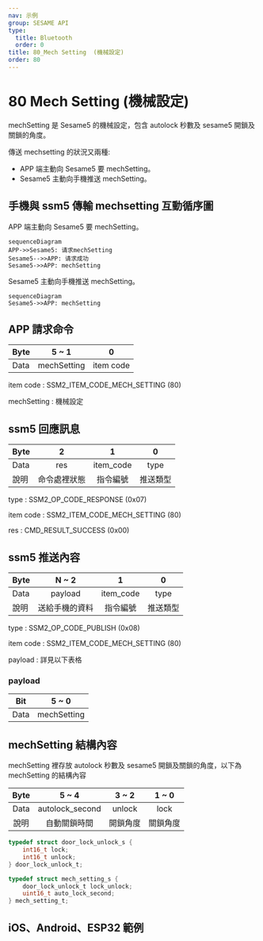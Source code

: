 ```yaml
---
nav: 示例
group: SESAME API
type:
  title: Bluetooth
  order: 0
title: 80_Mech Setting  (機械設定)
order: 80
---
```


# 80 Mech Setting (機械設定)

mechSetting 是 Sesame5 的機械設定，包含 autolock 秒數及 sesame5 開鎖及關鎖的角度。

傳送 mechsetting 的狀況又兩種:

- APP 端主動向 Sesame5 要 mechSetting。
- Sesame5 主動向手機推送 mechSetting。

## 手機與 ssm5 傳輸 mechsetting 互動循序圖

APP 端主動向 Sesame5 要 mechSetting。

```mermaid
sequenceDiagram
APP->>Sesame5: 请求mechSetting
Sesame5-->>APP: 请求成功
Sesame5->>APP: mechSetting
```

Sesame5 主動向手機推送 mechSetting。

```mermaid
sequenceDiagram
Sesame5->>APP: mechSetting
```

## APP 請求命令

| Byte |    5 ~ 1    |     0     |
| ---- | :---------: | :-------: |
| Data | mechSetting | item code |

item code : SSM2_ITEM_CODE_MECH_SETTING (80)

mechSetting : 機械設定

## ssm5 回應訊息

| Byte |      2       |     1     |    0     |
| ---- | :----------: | :-------: | :------: |
| Data |     res      | item_code |   type   |
| 說明 | 命令處裡狀態 | 指令編號  | 推送類型 |

type : SSM2_OP_CODE_RESPONSE (0x07)

item code : SSM2_ITEM_CODE_MECH_SETTING (80)

res : CMD_RESULT_SUCCESS (0x00)

## ssm5 推送內容

| Byte |     N ~ 2      |     1     |    0     |
| ---- | :------------: | :-------: | :------: |
| Data |    payload     | item_code |   type   |
| 說明 | 送給手機的資料 | 指令編號  | 推送類型 |

type : SSM2_OP_CODE_PUBLISH (0x08)

item code : SSM2_ITEM_CODE_MECH_SETTING (80)

payload : 詳見以下表格

### payload

| Bit  |    5 ~ 0    |
| ---- | :---------: |
| Data | mechSetting |

## mechSetting 結構內容

mechSetting 裡存放 autolock 秒數及 sesame5 開鎖及關鎖的角度，以下為 mechSetting 的結構內容

| Byte |      5 ~ 4      |  3 ~ 2   |  1 ~ 0   |
| :--: | :-------------: | :------: | :------: |
| Data | autolock_second |  unlock  |   lock   |
| 說明 |  自動關鎖時間   | 開鎖角度 | 關鎖角度 |

```c
typedef struct door_lock_unlock_s {
    int16_t lock;
    int16_t unlock;
} door_lock_unlock_t;

typedef struct mech_setting_s {
    door_lock_unlock_t lock_unlock;
    uint16_t auto_lock_second;
} mech_setting_t;
```

## iOS、Android、ESP32 範例

<CustomBashOSPlatformMechSetting ios='true' android='true'  esp32='true'/>

<!-- 

### Android 範例

```java
    override fun configureLockPosition(lockTarget: Short, unlockTarget: Short, result: CHResult<CHEmpty>) {
        val cmd = SesameOS3Payload(SesameItemCode.mechSetting.value, lockTarget.toReverseBytes() + unlockTarget.toReverseBytes())
        sendCommand(cmd, DeviceSegmentType.cipher) { res ->
            if (res.cmdResultCode == SesameResultCode.success.value) {
                mechSetting?.lockPosition = lockTarget
                mechSetting?.unlockPosition = unlockTarget
                result.invoke(Result.success(CHResultState.CHResultStateBLE(CHEmpty())))
            } else {
                result.invoke(Result.failure(NSError(res.cmdResultCode.toString(), "CBCentralManager", res.cmdResultCode.toInt())))
            }
        }
    }
```

```java
    override fun onGattSesamePublish(receivePayload: SSM3PublishPayload) {
        super.onGattSesamePublish(receivePayload)
//        L.d("hcia", "[ss5] " + receivePayload.cmdItCode)
        if (receivePayload.cmdItCode == SesameItemCode.mechStatus.value) {
            mechStatus = CHSesame5MechStatus(receivePayload.payload)
            deviceStatus = if (mechStatus!!.isInLockRange) CHDeviceStatus.Locked else CHDeviceStatus.Unlocked
            readHistoryCommand()
        }
        if (receivePayload.cmdItCode == SesameItemCode.mechSetting.value) {
            mechSetting = CHSesame5MechSettings(receivePayload.payload)
        }
    }
```

```java
class CHSesame5MechSettings(data: ByteArray) {
    var lockPosition: Short = bytesToShort(data[0], data[1])
    var unlockPosition: Short = bytesToShort(data[2], data[3])
    var autoLockSecond: Short = bytesToShort(data[4], data[5])
}
```

### iOS 範例

```jsx | pure
    super.onGattSesamePublish(payload)
    let itemCode = payload.itemCode
    let data = payload.payload
    switch itemCode {
        case .mechStatus:
            mechStatus = Sesame5MechStatus.fromData(data)!
            self.readHistoryCommand(){_ in}
            self.deviceStatus = mechStatus!.isInLockRange  ? .locked() :.unlocked()
        case .mechSetting:
            mechSetting = CHSesame5MechSettings.fromData(data)!
        case .OPS_CONTROL:
            opsSetting = CHSesame5OpsSettings.fromData(data)!
        L.d("[ops]收到上鎖秒數UInt16",opsSetting!.opsLockSecond)
    default:
        L.d("!![ss5][pub][\(itemCode.rawValue)]")
    }
```

```jsx | pure
   public func configureLockPosition(lockTarget: Int16, unlockTarget: Int16,result: @escaping (CHResult<CHEmpty>)) {
        if(checkBle(result)){return}

        var configure = CHSesame5LockPositionConfiguration(lockTarget: lockTarget, unlockTarget: unlockTarget)
        let payload = configure.toData()

        sendCommand(.init(.mechSetting, payload)) { (responsePayload) in
            if responsePayload.cmdResultCode == .success {
                result(.success(CHResultStateBLE(input: CHEmpty())))
            } else {
                result(.failure(self.errorFromResultCode(responsePayload.cmdResultCode)))
            }

        }
    }
```

```jsx | pure
    case .mechSetting:
        guard data.count > 0 else { break }
        mechSetting?.wifiSSID = String(data: data[0..<30], encoding: .utf8)
        mechSetting?.wifiPassword = String(data: data[30..<60], encoding: .utf8)
        (delegate as? CHWifiModule2Delegate)?.onAPSettingChanged(device: self, settings: mechSetting!)
```

### ESP 範例

```jsx | pure
if (cmd_it_code == SSM2_ITEM_CODE_MECH_SETTING) {
        log_info_array_ex("mech_setting", ss5->b_buf, ss5->c_offset)
        memcpy(&ss5->mechSetting, ss5->b_buf, 6);   //mech_setting 6bytes
    }

static void ssm_set_angle(sesame *ssm) {
    if (ssm->ss2_device_status >= SSM2_LOGGIN) {
        log_info("[ss5][ss5_set_angle]")
        ssm->c_offset = 7;
        ssm->b_buf[0] = SSM2_ITEM_CODE_MECH_SETTING;
        memcpy(ssm->b_buf + 1, ssm->mechSetting, 6);
        talk_to_ssm(ssm, SSM2_SEG_PARSING_TYPE_CIPHERTEXT);
    }
}

void tell_mobile_mech_setting(mobile_app *mobile) {
    ss5_publish *ss5_pub = (ss5_publish *) ble_tx_buf;
    ss5_pub->type = SSM2_OP_CODE_PUBLISH;
    ss5_pub->it = SSM2_ITEM_CODE_MECH_SETTING;
    ss5_pub->payload.mech_setting = g_device_config.mech_setting;
//    memcpy(&ble_tx_buf[2], &g_device_config.mech_setting, sizeof(mech_setting_t));
    talk_to_mobile(mobile, SSM2_SEG_PARSING_TYPE_CIPHERTEXT, (uint8_t *) ss5_pub,
                   (sizeof(mech_setting_t) + offsetof(ss5_publish, payload)));
}
``` 
-->
